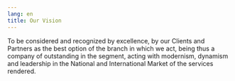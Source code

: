 ```yaml
---
lang: en
title: Our Vision
---
```

To be considered and recognized by excellence, by our Clients and Partners as the best option of the branch in which we act, being thus a company of outstanding in the segment, acting with modernism, dynamism and leadership in the National and International Market of the services rendered.
